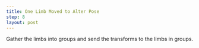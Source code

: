```yaml
---
title: One Limb Moved to Alter Pose
step: 8
layout: post
---
```


Gather the limbs into groups and send the transforms to the limbs in groups. 

<script src="https://gist.github.com/madhephaestus/a7e0b72c571593d1f332d5d958414b98.js"></script>


